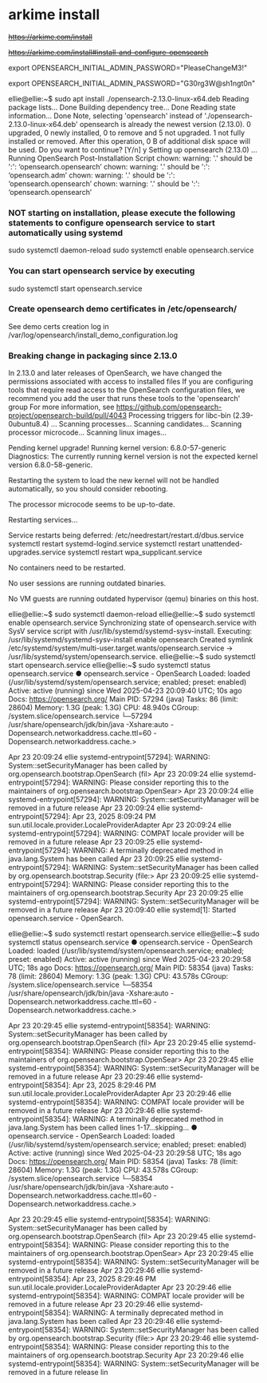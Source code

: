 # arkime install

~~https://arkime.com/install~~

~~https://arkime.com/install#install-and-configure-opensearch~~

export OPENSEARCH_INITIAL_ADMIN_PASSWORD="PleaseChangeM3!"

export OPENSEARCH_INITIAL_ADMIN_PASSWORD="G30rg3W@sh1ngt0n"


ellie@ellie:~$ sudo apt install ./opensearch-2.13.0-linux-x64.deb
Reading package lists... Done
Building dependency tree... Done
Reading state information... Done
Note, selecting 'opensearch' instead of './opensearch-2.13.0-linux-x64.deb'
opensearch is already the newest version (2.13.0).
0 upgraded, 0 newly installed, 0 to remove and 5 not upgraded.
1 not fully installed or removed.
After this operation, 0 B of additional disk space will be used.
Do you want to continue? [Y/n] y
Setting up opensearch (2.13.0) ...
Running OpenSearch Post-Installation Script
chown: warning: '.' should be ':': ‘opensearch.opensearch’
chown: warning: '.' should be ':': ‘opensearch.adm’
chown: warning: '.' should be ':': ‘opensearch.opensearch’
chown: warning: '.' should be ':': ‘opensearch.opensearch’
### NOT starting on installation, please execute the following statements to configure opensearch service to start automatically using systemd
 sudo systemctl daemon-reload
 sudo systemctl enable opensearch.service
### You can start opensearch service by executing
 sudo systemctl start opensearch.service
### Create opensearch demo certificates in /etc/opensearch/
 See demo certs creation log in /var/log/opensearch/install_demo_configuration.log
### Breaking change in packaging since 2.13.0
 In 2.13.0 and later releases of OpenSearch, we have changed the permissions associated with access to installed files
 If you are configuring tools that require read access to the OpenSearch configuration files, we recommend you add the user that runs these tools to the 'opensearch' group
 For more information, see https://github.com/opensearch-project/opensearch-build/pull/4043
Processing triggers for libc-bin (2.39-0ubuntu8.4) ...
Scanning processes...
Scanning candidates...
Scanning processor microcode...
Scanning linux images...

Pending kernel upgrade!
Running kernel version:
  6.8.0-57-generic
Diagnostics:
  The currently running kernel version is not the expected kernel version 6.8.0-58-generic.

Restarting the system to load the new kernel will not be handled automatically, so you should consider rebooting.

The processor microcode seems to be up-to-date.

Restarting services...

Service restarts being deferred:
 /etc/needrestart/restart.d/dbus.service
 systemctl restart systemd-logind.service
 systemctl restart unattended-upgrades.service
 systemctl restart wpa_supplicant.service

No containers need to be restarted.

No user sessions are running outdated binaries.

No VM guests are running outdated hypervisor (qemu) binaries on this host.





ellie@ellie:~$ sudo systemctl daemon-reload
ellie@ellie:~$ sudo systemctl enable opensearch.service
Synchronizing state of opensearch.service with SysV service script with /usr/lib/systemd/systemd-sysv-install.
Executing: /usr/lib/systemd/systemd-sysv-install enable opensearch
Created symlink /etc/systemd/system/multi-user.target.wants/opensearch.service → /usr/lib/systemd/system/opensearch.service.
ellie@ellie:~$ sudo systemctl start opensearch.service
ellie@ellie:~$ sudo systemctl status opensearch.service
● opensearch.service - OpenSearch
     Loaded: loaded (/usr/lib/systemd/system/opensearch.service; enabled; preset: enabled)
     Active: active (running) since Wed 2025-04-23 20:09:40 UTC; 10s ago
       Docs: https://opensearch.org/
   Main PID: 57294 (java)
      Tasks: 86 (limit: 28604)
     Memory: 1.3G (peak: 1.3G)
        CPU: 48.940s
     CGroup: /system.slice/opensearch.service
             └─57294 /usr/share/opensearch/jdk/bin/java -Xshare:auto -Dopensearch.networkaddress.cache.ttl=60 -Dopensearch.networkaddress.cache.>

Apr 23 20:09:24 ellie systemd-entrypoint[57294]: WARNING: System::setSecurityManager has been called by org.opensearch.bootstrap.OpenSearch (fil>
Apr 23 20:09:24 ellie systemd-entrypoint[57294]: WARNING: Please consider reporting this to the maintainers of org.opensearch.bootstrap.OpenSear>
Apr 23 20:09:24 ellie systemd-entrypoint[57294]: WARNING: System::setSecurityManager will be removed in a future release
Apr 23 20:09:24 ellie systemd-entrypoint[57294]: Apr 23, 2025 8:09:24 PM sun.util.locale.provider.LocaleProviderAdapter <clinit>
Apr 23 20:09:24 ellie systemd-entrypoint[57294]: WARNING: COMPAT locale provider will be removed in a future release
Apr 23 20:09:25 ellie systemd-entrypoint[57294]: WARNING: A terminally deprecated method in java.lang.System has been called
Apr 23 20:09:25 ellie systemd-entrypoint[57294]: WARNING: System::setSecurityManager has been called by org.opensearch.bootstrap.Security (file:>
Apr 23 20:09:25 ellie systemd-entrypoint[57294]: WARNING: Please consider reporting this to the maintainers of org.opensearch.bootstrap.Security
Apr 23 20:09:25 ellie systemd-entrypoint[57294]: WARNING: System::setSecurityManager will be removed in a future release
Apr 23 20:09:40 ellie systemd[1]: Started opensearch.service - OpenSearch.





ellie@ellie:~$ sudo systemctl restart opensearch.service
ellie@ellie:~$ sudo systemctl status opensearch.service
● opensearch.service - OpenSearch
     Loaded: loaded (/usr/lib/systemd/system/opensearch.service; enabled; preset: enabled)
     Active: active (running) since Wed 2025-04-23 20:29:58 UTC; 18s ago
       Docs: https://opensearch.org/
   Main PID: 58354 (java)
      Tasks: 78 (limit: 28604)
     Memory: 1.3G (peak: 1.3G)
        CPU: 43.578s
     CGroup: /system.slice/opensearch.service
             └─58354 /usr/share/opensearch/jdk/bin/java -Xshare:auto -Dopensearch.networkaddress.cache.ttl=60 -Dopensearch.networkaddress.cache.>

Apr 23 20:29:45 ellie systemd-entrypoint[58354]: WARNING: System::setSecurityManager has been called by org.opensearch.bootstrap.OpenSearch (fil>
Apr 23 20:29:45 ellie systemd-entrypoint[58354]: WARNING: Please consider reporting this to the maintainers of org.opensearch.bootstrap.OpenSear>
Apr 23 20:29:45 ellie systemd-entrypoint[58354]: WARNING: System::setSecurityManager will be removed in a future release
Apr 23 20:29:46 ellie systemd-entrypoint[58354]: Apr 23, 2025 8:29:46 PM sun.util.locale.provider.LocaleProviderAdapter <clinit>
Apr 23 20:29:46 ellie systemd-entrypoint[58354]: WARNING: COMPAT locale provider will be removed in a future release
Apr 23 20:29:46 ellie systemd-entrypoint[58354]: WARNING: A terminally deprecated method in java.lang.System has been called
lines 1-17...skipping...
● opensearch.service - OpenSearch
     Loaded: loaded (/usr/lib/systemd/system/opensearch.service; enabled; preset: enabled)
     Active: active (running) since Wed 2025-04-23 20:29:58 UTC; 18s ago
       Docs: https://opensearch.org/
   Main PID: 58354 (java)
      Tasks: 78 (limit: 28604)
     Memory: 1.3G (peak: 1.3G)
        CPU: 43.578s
     CGroup: /system.slice/opensearch.service
             └─58354 /usr/share/opensearch/jdk/bin/java -Xshare:auto -Dopensearch.networkaddress.cache.ttl=60 -Dopensearch.networkaddress.cache.>

Apr 23 20:29:45 ellie systemd-entrypoint[58354]: WARNING: System::setSecurityManager has been called by org.opensearch.bootstrap.OpenSearch (fil>
Apr 23 20:29:45 ellie systemd-entrypoint[58354]: WARNING: Please consider reporting this to the maintainers of org.opensearch.bootstrap.OpenSear>
Apr 23 20:29:45 ellie systemd-entrypoint[58354]: WARNING: System::setSecurityManager will be removed in a future release
Apr 23 20:29:46 ellie systemd-entrypoint[58354]: Apr 23, 2025 8:29:46 PM sun.util.locale.provider.LocaleProviderAdapter <clinit>
Apr 23 20:29:46 ellie systemd-entrypoint[58354]: WARNING: COMPAT locale provider will be removed in a future release
Apr 23 20:29:46 ellie systemd-entrypoint[58354]: WARNING: A terminally deprecated method in java.lang.System has been called
Apr 23 20:29:46 ellie systemd-entrypoint[58354]: WARNING: System::setSecurityManager has been called by org.opensearch.bootstrap.Security (file:>
Apr 23 20:29:46 ellie systemd-entrypoint[58354]: WARNING: Please consider reporting this to the maintainers of org.opensearch.bootstrap.Security
Apr 23 20:29:46 ellie systemd-entrypoint[58354]: WARNING: System::setSecurityManager will be removed in a future release
lin


